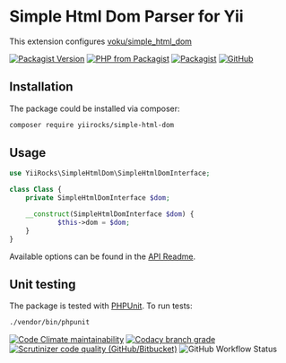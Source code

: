 # Simple Html Dom Parser for Yii

This extension configures [voku/simple_html_dom](https://github.com/voku/simple_html_dom)

[![Packagist Version](https://img.shields.io/packagist/v/yiirocks/simple-html-dom.svg)](https://packagist.org/packages/yiirocks/simple-html-dom)
[![PHP from Packagist](https://img.shields.io/packagist/php-v/yiirocks/simple-html-dom.svg)](https://php.net/)
[![Packagist](https://img.shields.io/packagist/dt/yiirocks/simple-html-dom.svg)](https://packagist.org/packages/yiirocks/simple-html-dom)
[![GitHub](https://img.shields.io/github/license/yiirocks/simple-html-dom.svg)](https://github.com/yiirocks/simple-html-dom/blob/master/LICENSE)

## Installation

The package could be installed via composer:

```bash
composer require yiirocks/simple-html-dom
```

## Usage

```php
use YiiRocks\SimpleHtmlDom\SimpleHtmlDomInterface;

class Class {
    private SimpleHtmlDomInterface $dom;

    __construct(SimpleHtmlDomInterface $dom) {
            $this->dom = $dom;
    }
}
```

Available options can be found in the [API Readme](https://github.com/voku/simple_html_dom/blob/master/README_API.md).

## Unit testing

The package is tested with [PHPUnit](https://phpunit.de/). To run tests:

```bash
./vendor/bin/phpunit
```

[![Code Climate maintainability](https://img.shields.io/codeclimate/maintainability/YiiRocks/simple-html-dom.svg)](https://codeclimate.com/github/YiiRocks/simple-html-dom/maintainability)
[![Codacy branch grade](https://img.shields.io/codacy/grade/b82875701bf54191b7a86069d724f013/master.svg)](https://app.codacy.com/gh/YiiRocks/simple-html-dom)
[![Scrutinizer code quality (GitHub/Bitbucket)](https://img.shields.io/scrutinizer/quality/g/yiirocks/simple-html-dom/master.svg)](https://scrutinizer-ci.com/g/yiirocks/simple-html-dom/?branch=master)
![GitHub Workflow Status](https://img.shields.io/github/actions/workflow/status/YiiRocks/simple-html-dom/analysis.yml?branch=master)